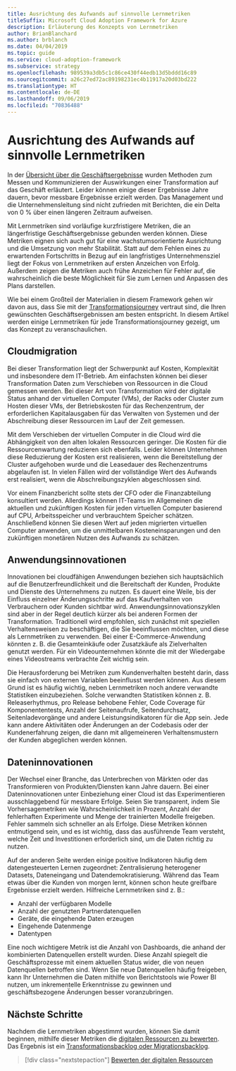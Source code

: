 ```yaml
---
title: Ausrichtung des Aufwands auf sinnvolle Lernmetriken
titleSuffix: Microsoft Cloud Adoption Framework for Azure
description: Erläuterung des Konzepts von Lernmetriken
author: BrianBlanchard
ms.author: brblanch
ms.date: 04/04/2019
ms.topic: guide
ms.service: cloud-adoption-framework
ms.subservice: strategy
ms.openlocfilehash: 989539a3db5c1c86ce430f44edb13d5bddd16c89
ms.sourcegitcommit: a26c27ed72ac89198231ec4b11917a20d03bd222
ms.translationtype: HT
ms.contentlocale: de-DE
ms.lasthandoff: 09/06/2019
ms.locfileid: "70836488"
---
```

<!-- markdownlint-disable MD026 -->

# <a name="how-can-we-align-efforts-to-meaningful-learning-metrics"></a>Ausrichtung des Aufwands auf sinnvolle Lernmetriken

In der [Übersicht über die Geschäftsergebnisse](business-outcomes/index.md) wurden Methoden zum Messen und Kommunizieren der Auswirkungen einer Transformation auf das Geschäft erläutert. Leider können einige dieser Ergebnisse Jahre dauern, bevor messbare Ergebnisse erzielt werden. Das Management und die Unternehmensleitung sind nicht zufrieden mit Berichten, die ein Delta von 0 % über einen längeren Zeitraum aufweisen.

Mit Lernmetriken sind vorläufige kurzfristigere Metriken, die an längerfristige Geschäftsergebnisse gebunden werden können. Diese Metriken eignen sich auch gut für eine wachstumsorientierte Ausrichtung und die Umsetzung von mehr Stabilität. Statt auf dem Fehlen eines zu erwartenden Fortschritts in Bezug auf ein langfristiges Unternehmensziel liegt der Fokus von Lernmetriken auf ersten Anzeichen von Erfolg. Außerdem zeigen die Metriken auch frühe Anzeichen für Fehler auf, die wahrscheinlich die beste Möglichkeit für Sie zum Lernen und Anpassen des Plans darstellen.

Wie bei einem Großteil der Materialien in diesem Framework gehen wir davon aus, dass Sie mit der [Transformationsjourney](../governance/journeys/index.md) vertraut sind, die Ihren gewünschten Geschäftsergebnissen am besten entspricht. In diesem Artikel werden einige Lernmetriken für jede Transformationsjourney gezeigt, um das Konzept zu veranschaulichen.

## <a name="cloud-migration"></a>Cloudmigration

Bei dieser Transformation liegt der Schwerpunkt auf Kosten, Komplexität und insbesondere dem IT-Betrieb. Am einfachsten können bei dieser Transformation Daten zum Verschieben von Ressourcen in die Cloud gemessen werden. Bei dieser Art von Transformation wird der digitale Status anhand der virtuellen Computer (VMs), der Racks oder Cluster zum Hosten dieser VMs, der Betriebskosten für das Rechenzentrum, der erforderlichen Kapitalausgaben für das Verwalten von Systemen und der Abschreibung dieser Ressourcen im Lauf der Zeit gemessen.

Mit dem Verschieben der virtuellen Computer in die Cloud wird die Abhängigkeit von den alten lokalen Ressourcen geringer. Die Kosten für die Ressourcenwartung reduzieren sich ebenfalls. Leider können Unternehmen diese Reduzierung der Kosten erst realisieren, wenn die Bereitstellung der Cluster aufgehoben wurde und die Leasedauer des Rechenzentrums abgelaufen ist. In vielen Fällen wird der vollständige Wert des Aufwands erst realisiert, wenn die Abschreibungszyklen abgeschlossen sind.

Vor einem Finanzbericht sollte stets der CFO oder die Finanzabteilung konsultiert werden. Allerdings können IT-Teams im Allgemeinen die aktuellen und zukünftigen Kosten für jeden virtuellen Computer basierend auf CPU, Arbeitsspeicher und verbrauchtem Speicher schätzen. Anschließend können Sie diesen Wert auf jeden migrierten virtuellen Computer anwenden, um die unmittelbaren Kosteneinsparungen und den zukünftigen monetären Nutzen des Aufwands zu schätzen.

## <a name="application-innovation"></a>Anwendungsinnovationen

Innovationen bei cloudfähigen Anwendungen beziehen sich hauptsächlich auf die Benutzerfreundlichkeit und die Bereitschaft der Kunden, Produkte und Dienste des Unternehmens zu nutzen. Es dauert eine Weile, bis der Einfluss einzelner Änderungsschritte auf das Kaufverhalten von Verbrauchern oder Kunden sichtbar wird. Anwendungsinnovationszyklen sind aber in der Regel deutlich kürzer als bei anderen Formen der Transformation. Traditionell wird empfohlen, sich zunächst mit speziellen Verhaltensweisen zu beschäftigen, die Sie beeinflussen möchten, und diese als Lernmetriken zu verwenden. Bei einer E-Commerce-Anwendung könnten z. B. die Gesamteinkäufe oder Zusatzkäufe als Zielverhalten genutzt werden. Für ein Videounternehmen könnte die mit der Wiedergabe eines Videostreams verbrachte Zeit wichtig sein.

Die Herausforderung bei Metriken zum Kundenverhalten besteht darin, dass sie einfach von externen Variablen beeinflusst werden können. Aus diesem Grund ist es häufig wichtig, neben Lernmetriken noch andere verwandte Statistiken einzubeziehen. Solche verwandten Statistiken können z. B. Releaserhythmus, pro Release behobene Fehler, Code Coverage für Komponententests, Anzahl der Seitenaufrufe, Seitendurchsatz, Seitenladevorgänge und andere Leistungsindikatoren für die App sein. Jede kann andere Aktivitäten oder Änderungen an der Codebasis oder der Kundenerfahrung zeigen, die dann mit allgemeineren Verhaltensmustern der Kunden abgeglichen werden können.

## <a name="data-innovation"></a>Dateninnovationen

Der Wechsel einer Branche, das Unterbrechen von Märkten oder das Transformieren von Produkten/Diensten kann Jahre dauern. Bei einer Dateninnovationen unter Einbeziehung einer Cloud ist das Experimentieren ausschlaggebend für messbare Erfolge. Seien Sie transparent, indem Sie Vorhersagemetriken wie Wahrscheinlichkeit in Prozent, Anzahl der fehlerhaften Experimente und Menge der trainierten Modelle freigeben. Fehler sammeln sich schneller an als Erfolge. Diese Metriken können entmutigend sein, und es ist wichtig, dass das ausführende Team versteht, welche Zeit und Investitionen erforderlich sind, um die Daten richtig zu nutzen.

Auf der anderen Seite werden einige positive Indikatoren häufig dem datengesteuerten Lernen zugeordnet: Zentralisierung heterogener Datasets, Dateneingang und Datendemokratisierung. Während das Team etwas über die Kunden von morgen lernt, können schon heute greifbare Ergebnisse erzielt werden. Hilfreiche Lernmetriken sind z. B.:

- Anzahl der verfügbaren Modelle
- Anzahl der genutzten Partnerdatenquellen
- Geräte, die eingehende Daten erzeugen
- Eingehende Datenmenge
- Datentypen

Eine noch wichtigere Metrik ist die Anzahl von Dashboards, die anhand der kombinierten Datenquellen erstellt wurden. Diese Anzahl spiegelt die Geschäftsprozesse mit einem aktuellen Status wider, die von neuen Datenquellen betroffen sind. Wenn Sie neue Datenquellen häufig freigeben, kann Ihr Unternehmen die Daten mithilfe von Berichtstools wie Power BI nutzen, um inkrementelle Erkenntnisse zu gewinnen und geschäftsbezogene Änderungen besser voranzubringen.

## <a name="next-steps"></a>Nächste Schritte

Nachdem die Lernmetriken abgestimmt wurden, können Sie damit beginnen, mithilfe dieser Metriken die [digitalen Ressourcen zu bewerten](../digital-estate/index.md). Das Ergebnis ist ein [Transformationsbacklog oder Migrationsbacklog](../migrate/migration-considerations/prerequisites/technical-complexity.md).

> [!div class="nextstepaction"]
> [Bewerten der digitalen Ressourcen](../digital-estate/index.md)
